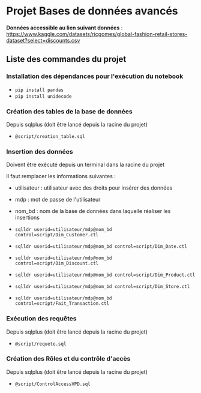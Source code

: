 # Projet Bases de données avancés

**Données accessible au lien suivant données** : https://www.kaggle.com/datasets/ricgomes/global-fashion-retail-stores-dataset?select=discounts.csv

## Liste des commandes du projet

### Installation des dépendances pour l'exécution du notebook

- `pip install pandas`
- `pip install unidecode`

### Création des tables de la base de données

Depuis sqlplus (doit être lancé depuis la racine du projet)
- `@script/creation_table.sql`

### Insertion des données

Doivent être exécuté depuis un terminal dans la racine du projet

Il faut remplacer les informations suivantes :
- utilisateur : utilisateur avec des droits pour insérer des données
- mdp : mot de passe de l'utilisateur
- nom_bd : nom de la base de données dans laquelle réaliser les insertions

- `sqlldr userid=utilisateur/mdp@nom_bd control=script/Dim_Customer.ctl`
- `sqlldr userid=utilisateur/mdp@nom_bd control=script/Dim_Date.ctl`
- `sqlldr userid=utilisateur/mdp@nom_bd control=script/Dim_Discount.ctl`
- `sqlldr userid=utilisateur/mdp@nom_bd control=script/Dim_Product.ctl`
- `sqlldr userid=utilisateur/mdp@nom_bd control=script/Dim_Store.ctl`
- `sqlldr userid=utilisateur/mdp@nom_bd control=script/Fait_Transaction.ctl`

### Exécution des requêtes

Depuis sqlplus (doit être lancé depuis la racine du projet)
- `@script/requete.sql`

### Création des Rôles et du contrôle d'accès

Depuis sqlplus (doit être lancé depuis la racine du projet)
- `@script/ControlAccessVPD.sql`
